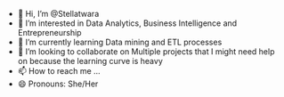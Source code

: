 - 👋 Hi, I’m @Stellatwara
- 👀 I’m interested in Data Analytics, Business Intelligence and Entrepreneurship
- 🌱 I’m currently learning Data mining and ETL processes
- 💞️ I’m looking to collaborate on Multiple projects that I might need help on because the learning curve is heavy
- 📫 How to reach me ...
- 😄 Pronouns: She/Her


<!---
Stellatwara/Stellatwara is a ✨ special ✨ repository because its `README.md` (this file) appears on your GitHub profile.
You can click the Preview link to take a look at your changes.
--->
